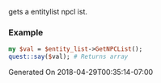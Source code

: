 gets a entitylist npcl ist.
### Example

```perl
my $val = $entity_list->GetNPCList();
quest::say($val); # Returns array
```


Generated On 2018-04-29T00:35:14-07:00